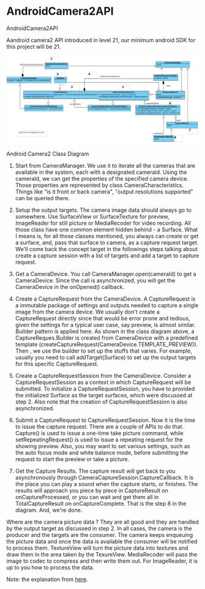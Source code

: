 # AndroidCamera2API
AndroidCamera2API

Aandroid camera2 API introduced in level 21, our minimum android SDK for this project will be 21.

![Android Camera2 Class Diagram](image.png)

Android Camera2 Class Diagram

1. Start from CameraManager. We use it to iterate all the cameras that are available in the system, each with a designated cameraId. Using the cameraId, we can get the properties of the specified camera device. Those properties are represented by class CameraCharacteristics. Things like "is it front or back camera", "output resolutions supported" can be queried there.

2. Setup the output targets. The camera image data should always go to somewhere. Use SurfaceView or SurfaceTexture for preview, ImageReader for still picture or MediaRecoder for video recording. All those class have one common element hidden behind  - a Surface. What I means is, for all those classes mentioned, you always can create or get a surface, and, pass that surface to camera, as a capture request target. We'll come back the concept target in the followings steps talking about create a capture session with a list of targets and add a target to capture request.

3. Get a CameraDevice. You call CameraManager.open(cameraId) to get a CameraDevice. Since the call is asynchronized, you will get the CameraDevice in the onOpened() callback.

4. Create a CaptureRequest from the CameraDevice. A CaptureRequest is a immutable package of settings and outputs needed to capture a single image from the camera device. We usually don't create a CaptureRequest directly since that would be error prone and tedious, given the settings for a typical user case, say preview, is almost similar. Builder pattern is applied here. As shown in the class diagram above, a CaptureReques.Builder is created from CameraDevice with a predefined template (createCaptureRequest(CameraDevice.TEMPLATE_PREVIEW)). Then , we use the builder to set up the stuffs that varies. For example, usually you need to call addTarget(Surface) to set up the output targets for this specific CaptureRequest.

5. Create a CaptureRequestSession from the CameraDevice. Consider a CaptureRequestSession as a context in which CaptureRequest will be submitted. To initialize a CaptureRequestSession, you have to provided the initialized Surface as the target surfaces, which were discussed at step 2. Also note that the creation of CaptureRequestSession is also asynchronized. 

6. Submit a CaptureRequest to CaptureRequestSession. Now it is the time to issue the capture request. There are a couple of APIs to do that. Capture() is used to issue a one-time take picture command, while setRepeatingRequest() is used to issue a repeating request for the showing preview. Also, you may want to set various settings, such as the auto focus mode and white balance mode, before submitting the request to start the preview or take a picture.

7. Get the Capture Results. The capture result will get back to you asynchronously through CameraCaptureSession.CaptureCallback. It is the place you can play a sound when the capture starts, or finishes.  The results will approach you piece by piece in CaptureResult on onCaptureProcessed, or you can wait and get them all in TotalCaptureResult on onCaptureComplete.  That is the step 8 in the diagram. And, we're done.

Where are the camera picture data ? They are all good and they are handled by the output target as discussed in step 2. In all cases, the camera is the producer and the targets are the consumer. The camera keeps enqueuing the picture data and once the data is available the consumer will be notified to process them. TextureView will turn the picture data into textures and draw them in the area taken by the TexureView. MediaRecoder will pass the image to codec to compress and then write them out. For ImageReader, it is up to you how to process the data. 

Note: the explanation from [here](https://pierrchen.blogspot.com/2015/01/android-camera2-api-explained.html).
